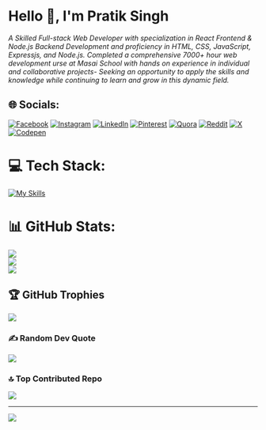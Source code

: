 # Hello 👋, I'm Pratik Singh
<i>A Skilled Full-stack Web Developer with specialization in React Frontend & Node.js Backend Development and proficiency in HTML, CSS, JavaScript,
Expressjs, and Node.js. Completed a comprehensive 7000+ hour web development urse at Masai School with hands on experience in
individual and collaborative projects- Seeking an opportunity to apply the skills and knowledge while continuing to learn and grow in this
dynamic field.</i>

## 🌐 Socials:
[![Facebook](https://img.shields.io/badge/Facebook-%231877F2.svg?logo=Facebook&logoColor=white)](https://facebook.com/profile.php?id=100018571180573) [![Instagram](https://img.shields.io/badge/Instagram-%23E4405F.svg?logo=Instagram&logoColor=white)](https://instagram.com/Kakashiix26) [![LinkedIn](https://img.shields.io/badge/LinkedIn-%230077B5.svg?logo=linkedin&logoColor=white)](https://linkedin.com/in/pratik-singh-0654b9214) [![Pinterest](https://img.shields.io/badge/Pinterest-%23E60023.svg?logo=Pinterest&logoColor=white)](https://pinterest.com/Pratik_singh) [![Quora](https://img.shields.io/badge/Quora-%23B92B27.svg?logo=Quora&logoColor=white)](https://quora.com/profile/Pratxk007) [![Reddit](https://img.shields.io/badge/Reddit-%23FF4500.svg?logo=Reddit&logoColor=white)](https://reddit.com/user/Pratxk007) [![X](https://img.shields.io/badge/X-black.svg?logo=X&logoColor=white)](https://x.com/Pratxk007) [![Codepen](https://img.shields.io/badge/Codepen-000000?style=for-the-badge&logo=codepen&logoColor=white)](https://codepen.io/Pratik-Singh-the-vuer) 

# 💻 Tech Stack:

[![My Skills](https://skillicons.dev/icons?i=js,html,css,express,nodejs,react,mongodb,mysql,netlify,c,java,npm,postman,py,firebase)](https://skillicons.dev)

# 📊 GitHub Stats:
![](https://github-readme-stats.vercel.app/api?username=pratxk&theme=default&hide_border=false&include_all_commits=true&count_private=true)<br/>
![](https://github-readme-streak-stats.herokuapp.com/?user=pratxk&theme=default&hide_border=false)<br/>
![](https://github-readme-stats.vercel.app/api/top-langs/?username=pratxk&theme=default&hide_border=false&include_all_commits=true&count_private=true&layout=compact)

## 🏆 GitHub Trophies
![](https://github-profile-trophy.vercel.app/?username=pratxk&theme=radical&no-frame=false&no-bg=true&margin-w=4)

### ✍️ Random Dev Quote
![](https://quotes-github-readme.vercel.app/api?type=horizontal&theme=light)

### 🔝 Top Contributed Repo
![](https://github-contributor-stats.vercel.app/api?username=pratxk&limit=5&theme=default_repocard&combine_all_yearly_contributions=true)


---
[![](https://visitcount.itsvg.in/api?id=pratxk&icon=0&color=3)](https://visitcount.itsvg.in)
